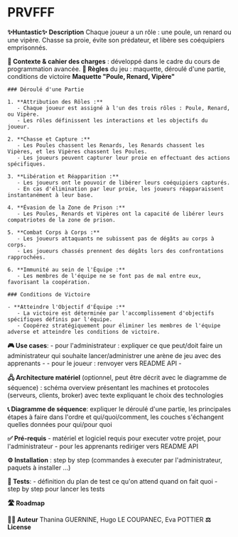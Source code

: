 # PRVFFF
**✨Huntastic✨**
**Description** Chaque joueur a un rôle : une poule, un renard ou une vipère. Chasse sa proie, évite son prédateur, et libère ses coéquipiers emprisonnés.
  
**🎯 Contexte & cahier des charges** : développé dans le cadre du cours de programmation avancée.
**🎲 Règles** du jeu : maquette, déroulé d'une partie, conditions de victoire
      **Maquette "Poule, Renard, Vipère"**

    ### Déroulé d'une Partie
    
    1. **Attribution des Rôles :**
       - Chaque joueur est assigné à l'un des trois rôles : Poule, Renard, ou Vipère.
       - Les rôles définissent les interactions et les objectifs du joueur.
    
    2. **Chasse et Capture :**
       - Les Poules chassent les Renards, les Renards chassent les Vipères, et les Vipères chassent les Poules.
       - Les joueurs peuvent capturer leur proie en effectuant des actions spécifiques.
    
    3. **Libération et Réapparition :**
       - Les joueurs ont le pouvoir de libérer leurs coéquipiers capturés.
       - En cas d'élimination par leur proie, les joueurs réapparaissent instantanément à leur base.
    
    4. **Évasion de la Zone de Prison :**
       - Les Poules, Renards et Vipères ont la capacité de libérer leurs compatriotes de la zone de prison.
    
    5. **Combat Corps à Corps :**
       - Les joueurs attaquants ne subissent pas de dégâts au corps à corps.
       - Les joueurs chassés prennent des dégâts lors des confrontations rapprochées.
    
    6. **Immunité au sein de l'Équipe :**
       - Les membres de l'équipe ne se font pas de mal entre eux, favorisant la coopération.
    
    ### Conditions de Victoire
    
    - **Atteindre l'Objectif d'Équipe :**
       - La victoire est déterminée par l'accomplissement d'objectifs spécifiques définis par l'équipe.
       - Coopérez stratégiquement pour éliminer les membres de l'équipe adverse et atteindre les conditions de victoire.

**🎮 Use cases**: 
    - pour l'administrateur : expliquer ce que peut/doit faire un administrateur qui souhaite lancer/administrer une arène de jeu avec des apprenants
    - 
    - pour le joueur : renvoyer vers README API
    - 
      
**🖧 Architecture matériel** (optionnel, peut être décrit avec le diagramme de séquence) : schéma overview présentant les machines et protocoles (serveurs, clients, broker) avec texte expliquant le choix des technologies 

**📞 Diagramme de séquence**: expliquer le déroulé d'une partie, les principales étapes à faire dans l'ordre et qui/quoi/comment, les couches s'échangent quelles données pour qui/pour quoi
 

**✅ Pré-requis** 
    - matériel et logiciel requis pour executer votre projet, pour l'administrateur 
    - pour les apprenants rediriger vers README API

**⚙️ Installation** : step by step (commandes à executer par l'administrateur, paquets à installer ...)

**🧪 Tests**: 
    - définition du plan de test ce qu'on attend quand on fait quoi 
    - step by step pour lancer les tests

**🛣️ Roadmap**

**🧑‍💻 Auteur** Thanina GUERNINE, Hugo LE COUPANEC, Eva POTTIER
**⚖️ License**

